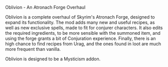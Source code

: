 Oblivion - An Atronach Forge Overhaul
 
Oblivion is a complete overhaul of Skyrim's Atronach Forge, designed to expand its functionality. The mod adds many new and useful recipes, as well as new exclusive spells, made to fit for conjurer characters. It also edits the required ingredients, to be more sensible with the summoned item, and using the forge grants a bit of Conjuration experience. Finally, there is an high chance to find recipes from Urag, and the ones found in loot are much more frequent than vanilla.

Oblivion is designed to be a Mysticism addon.
